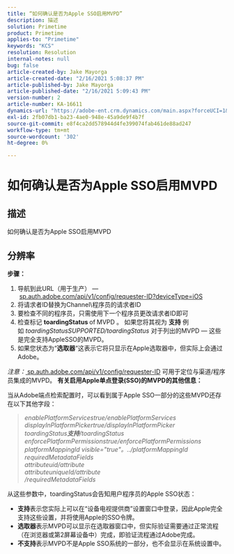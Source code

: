 ```yaml
---
title: “如何确认是否为Apple SSO启用MVPD”
description: 描述
solution: Primetime
product: Primetime
applies-to: "Primetime"
keywords: "KCS"
resolution: Resolution
internal-notes: null
bug: false
article-created-by: Jake Mayorga
article-created-date: "2/16/2021 5:08:37 PM"
article-published-by: Jake Mayorga
article-published-date: "2/16/2021 5:09:43 PM"
version-number: 2
article-number: KA-16611
dynamics-url: "https://adobe-ent.crm.dynamics.com/main.aspx?forceUCI=1&pagetype=entityrecord&etn=knowledgearticle&id=4bf38297-7970-eb11-a812-00224809a536"
exl-id: 2fb07db1-ba23-4ae0-948e-45a9de9f4b7f
source-git-commit: e8f4ca2dd578944d4fe399074fab461de88ad247
workflow-type: tm+mt
source-wordcount: '302'
ht-degree: 0%

---
```


# 如何确认是否为Apple SSO启用MVPD

## 描述


如何确认是否为Apple SSO启用MVPD


## 分辨率

<b>步骤：</b>
1. 导航到此URL（用于生产） —  [sp.auth.adobe.com/api/v1/config/requester-ID?deviceType=iOS](http://sp.auth.adobe.com/api/v1/config/ABC?deviceType=iOS)
2. 将请求者ID替换为Channel\程序员的请求者ID
3. 要检查不同的程序员，只需使用下一个程序员更改请求者ID即可
4. 检查标记 <b>toardingStatus </b>of<b> </b>MVPD 。 如果您将其视为 <b>支持</b> 例如 *toardingStatusSUPPORTED/toardingStatus* 对于列出的MVPD — 这些是完全支持AppleSSO的MVPD。
5. 如果您状态为“<b>选取器</b>“这表示它将只显示在Apple选取器中，但实际上会通过Adobe。


*注意：*[ sp.auth.adobe.com/api/v1/config/requester-ID](http://sp.auth.adobe.com/api/v1/config/ABC?deviceType=iOS) 可用于定位与渠道/程序员集成的MVPD。  <b>有关启用Apple单点登录(SSO)的MVPD的其他信息：</b>

当从Adobe端点检索配置时，可以看到属于Apple SSO一部分的这些MVPD还存在以下其他字段：


> *enablePlatformServicestrue/enablePlatformServices<br>displayInPlatformPickertrue/displayInPlatformPicker<br>toardingStatus<b>支持</b>/toardingStatus<br>enforcePlatformPermissionstrue/enforcePlatformPermissions<br>platformMappingId visible=&quot;true&quot;。../platformMappingId<br>requiredMetadataFields<br>attributeuid/attribute<br>attributeuniqueId/attribute<br>/requiredMetadataFields*


从这&#x200B;些参数中，&#x200B;toardingStatus会告知用户程序员的Apple SSO状态：

- <b>支持</b>&#x200B;表示您实际上可以在“设备电视提供商”设置窗口中登录，因此Apple完全支持这些设置，并将使用Apple的SSO令牌。
- <b>选取器</b>&#x200B;表示MVPD可以显示在选取器窗口中，但实际验证需要通过正常流程（在浏览器或第2屏幕设备中）完成，即验证流程通过Adobe完成。
- <b>不支持</b>&#x200B;表示MVPD不是Apple SSO系统的一部分，也不会显示在系统设置中。

